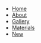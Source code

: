 <link><a href="index.html"></link>
<link><a href="homepageindex.html"></link>
<link><a href="aboutpg.html"></link>
<link><a href="gallerypg"></link>
<link><a href="materialspg"></link>
<link><a href="newpg></link>
<link><a href="styles.css"></link>
<link><a href="mepic.jpg"></link>
<link><a href="fadedyin&yang.png"></link>

<nav> 
    <ul>
        <li><a href="index.html" >Home</a></li>
        <li><a href="aboutpg.html" >About</a></li>
        <li><a href="gallerypg.html" >Gallery</a></li>
        <li><a href="materialspg.html" >Materials</a></li>
        <li><a href="newpg.html" >New</a></li>
    </ul>
</nav>
